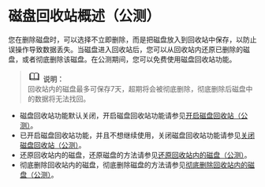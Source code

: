 # 磁盘回收站概述（公测）<a name="evs_01_0100"></a>

您在删除磁盘时，可以选择不立即删除，而是把磁盘放入到回收站中保存，以防止误操作导致数据丢失。当磁盘进入回收站后，您可以从回收站内还原已删除的磁盘，或者彻底删除该磁盘。在公测期间，您可以免费使用磁盘回收站功能。

>![](public_sys-resources/icon-note.gif) **说明：**   
>回收站内的磁盘最多可保存7天，超期将会被彻底删除，彻底删除后磁盘中的数据将无法找回。  

-   磁盘回收站功能默认关闭，开启磁盘回收站功能请参见[开启磁盘回收站（公测）](开启磁盘回收站（公测）.md)。
-   已开启磁盘回收站功能，并且不想继续使用，关闭磁盘回收站功能请参见[关闭磁盘回收站（公测）](关闭磁盘回收站（公测）.md)。
-   还原回收站内的磁盘，还原磁盘的方法请参见[还原回收站内的磁盘（公测）](还原回收站内的磁盘（公测）.md)。
-   彻底删除回收站内的磁盘，彻底删除磁盘的方法请参见[彻底删除回收站内的磁盘（公测）](彻底删除回收站内的磁盘（公测）.md)。

